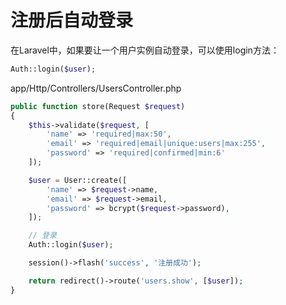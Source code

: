 # 注册后自动登录

在Laravel中，如果要让一个用户实例自动登录，可以使用login方法：
```php
Auth::login($user);
```

app/Http/Controllers/UsersController.php
```php
public function store(Request $request)
{
    $this->validate($request, [
        'name' => 'required|max:50',
        'email' => 'required|email|unique:users|max:255',
        'password' => 'required|confirmed|min:6'
    ]);

    $user = User::create([
        'name' => $request->name,
        'email' => $request->email,
        'password' => bcrypt($request->password),
    ]);

    // 登录
    Auth::login($user);

    session()->flash('success', '注册成功');

    return redirect()->route('users.show', [$user]);
}
```